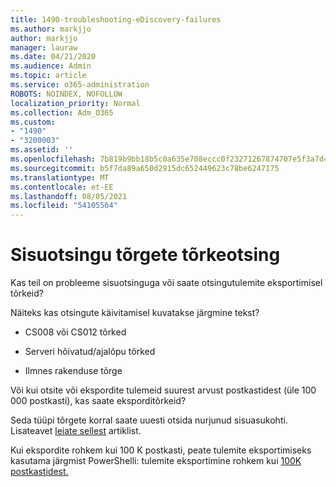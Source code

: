 ```yaml
---
title: 1490-troubleshooting-eDiscovery-failures
ms.author: markjjo
author: markjjo
manager: lauraw
ms.date: 04/21/2020
ms.audience: Admin
ms.topic: article
ms.service: o365-administration
ROBOTS: NOINDEX, NOFOLLOW
localization_priority: Normal
ms.collection: Adm_O365
ms.custom:
- "1490"
- "3200003"
ms.assetid: ''
ms.openlocfilehash: 7b819b9bb18b5c0a635e708eccc0f23271267874707e5f3a7d41b633a05f2822
ms.sourcegitcommit: b5f7da89a650d2915dc652449623c78be6247175
ms.translationtype: MT
ms.contentlocale: et-EE
ms.lasthandoff: 08/05/2021
ms.locfileid: "54105564"
---
```

# <a name="troubleshoot-content-search-errors"></a>Sisuotsingu tõrgete tõrkeotsing

Kas teil on probleeme sisuotsinguga või saate otsingutulemite eksportimisel tõrkeid?

Näiteks kas otsingute käivitamisel kuvatakse järgmine tekst?

- CS008 või CS012 tõrked

- Serveri hõivatud/ajalõpu tõrked

- Ilmnes rakenduse tõrge

Või kui otsite või ekspordite tulemeid suurest arvust postkastidest (üle 100 000 postkasti), kas saate eksporditõrkeid?

Seda tüüpi tõrgete korral saate uuesti otsida nurjunud sisuasukohti. Lisateavet  [leiate sellest](https://docs.microsoft.com/microsoft-365/compliance/retry-failed-content-search) artiklist.

Kui ekspordite rohkem kui 100 K postkasti, peate tulemite eksportimiseks kasutama järgmist PowerShelli: tulemite eksportimine rohkem kui [100K postkastidest.](https://docs.microsoft.com/microsoft-365/compliance/export-search-results?view=o365-worldwide%23exporting-results-from-more-than-100000-mailboxes)
